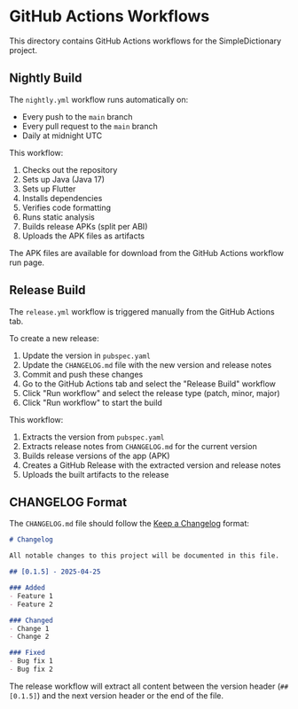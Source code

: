 # GitHub Actions Workflows

This directory contains GitHub Actions workflows for the SimpleDictionary project.

## Nightly Build

The `nightly.yml` workflow runs automatically on:
- Every push to the `main` branch
- Every pull request to the `main` branch
- Daily at midnight UTC

This workflow:
1. Checks out the repository
2. Sets up Java (Java 17)
3. Sets up Flutter
4. Installs dependencies
5. Verifies code formatting
6. Runs static analysis
7. Builds release APKs (split per ABI)
8. Uploads the APK files as artifacts

The APK files are available for download from the GitHub Actions workflow run page.

## Release Build

The `release.yml` workflow is triggered manually from the GitHub Actions tab.

To create a new release:
1. Update the version in `pubspec.yaml`
2. Update the `CHANGELOG.md` file with the new version and release notes
3. Commit and push these changes
4. Go to the GitHub Actions tab and select the "Release Build" workflow
5. Click "Run workflow" and select the release type (patch, minor, major)
6. Click "Run workflow" to start the build

This workflow:
1. Extracts the version from `pubspec.yaml`
2. Extracts release notes from `CHANGELOG.md` for the current version
3. Builds release versions of the app (APK)
4. Creates a GitHub Release with the extracted version and release notes
5. Uploads the built artifacts to the release

## CHANGELOG Format

The `CHANGELOG.md` file should follow the [Keep a Changelog](https://keepachangelog.com/) format:

```markdown
# Changelog

All notable changes to this project will be documented in this file.

## [0.1.5] - 2025-04-25

### Added
- Feature 1
- Feature 2

### Changed
- Change 1
- Change 2

### Fixed
- Bug fix 1
- Bug fix 2
```

The release workflow will extract all content between the version header (`## [0.1.5]`) and the next version header or the end of the file.
